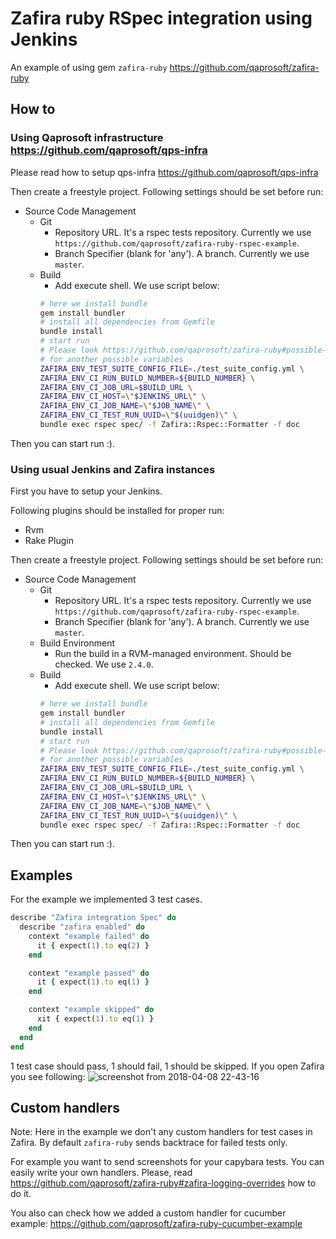 # Zafira ruby RSpec integration using Jenkins

An example of using gem `zafira-ruby` https://github.com/qaprosoft/zafira-ruby

## How to

### Using Qaprosoft infrastructure https://github.com/qaprosoft/qps-infra

Please read how to setup qps-infra https://github.com/qaprosoft/qps-infra

Then create a freestyle project.
Following settings should be set before run:
- Source Code Management
  - Git
    - Repository URL. It's a rspec tests repository. Currently we use `https://github.com/qaprosoft/zafira-ruby-rspec-example`.
    - Branch Specifier (blank for 'any'). A branch. Currently we use `master`.
  - Build
    - Add execute shell. We use script below:
    ```bash
    # here we install bundle
    gem install bundler
    # install all dependencies from Gemfile
    bundle install
    # start run
    # Please look https://github.com/qaprosoft/zafira-ruby#possible-environment-and-config-variables
    # for another possible variables
    ZAFIRA_ENV_TEST_SUITE_CONFIG_FILE=./test_suite_config.yml \
    ZAFIRA_ENV_CI_RUN_BUILD_NUMBER=${BUILD_NUMBER} \
    ZAFIRA_ENV_CI_JOB_URL=$BUILD_URL \
    ZAFIRA_ENV_CI_HOST=\"$JENKINS_URL\" \
    ZAFIRA_ENV_CI_JOB_NAME=\"$JOB_NAME\" \
    ZAFIRA_ENV_CI_TEST_RUN_UUID=\"$(uuidgen)\" \
    bundle exec rspec spec/ -f Zafira::Rspec::Formatter -f doc
    ```

Then you can start run :).

### Using usual Jenkins and Zafira instances

First you have to setup your Jenkins.

Following plugins should be installed for proper run:
- Rvm
- Rake Plugin

Then create a freestyle project.
Following settings should be set before run:
- Source Code Management
  - Git
    - Repository URL. It's a rspec tests repository. Currently we use `https://github.com/qaprosoft/zafira-ruby-rspec-example`.
    - Branch Specifier (blank for 'any'). A branch. Currently we use `master`.
  - Build Environment
    - Run the build in a RVM-managed environment. Should be checked. We use `2.4.0`.
  - Build
    - Add execute shell. We use script below:
    ```bash
    # here we install bundle
    gem install bundler
    # install all dependencies from Gemfile
    bundle install
    # start run
    # Please look https://github.com/qaprosoft/zafira-ruby#possible-environment-and-config-variables
    # for another possible variables
    ZAFIRA_ENV_TEST_SUITE_CONFIG_FILE=./test_suite_config.yml \
    ZAFIRA_ENV_CI_RUN_BUILD_NUMBER=${BUILD_NUMBER} \
    ZAFIRA_ENV_CI_JOB_URL=$BUILD_URL \
    ZAFIRA_ENV_CI_HOST=\"$JENKINS_URL\" \
    ZAFIRA_ENV_CI_JOB_NAME=\"$JOB_NAME\" \
    ZAFIRA_ENV_CI_TEST_RUN_UUID=\"$(uuidgen)\" \
    bundle exec rspec spec/ -f Zafira::Rspec::Formatter -f doc
    ```

Then you can start run :).

## Examples

For the example we implemented 3 test cases.
```ruby
describe "Zafira integration Spec" do
  describe "zafira enabled" do
    context "example failed" do
      it { expect(1).to eq(2) }
    end

    context "example passed" do
      it { expect(1).to eq(1) }
    end

    context "example skipped" do
      xit { expect(1).to eq(1) }
    end
  end
end
```

1 test case should pass, 1 should fail, 1 should be skipped.
If you open Zafira you see following:
![screenshot from 2018-04-08 22-43-16](https://user-images.githubusercontent.com/3288759/38471751-42b96316-3b7e-11e8-8ca4-3d7af6b9d5b5.png)


## Custom handlers

Note: Here in the example we don't any custom handlers for test cases in Zafira.
By default `zafira-ruby` sends backtrace for failed tests only.

For example you want to send screenshots for your capybara tests. You can easily write your own handlers. Please, read https://github.com/qaprosoft/zafira-ruby#zafira-logging-overrides how to do it.

You also can check how we added a custom handler for cucumber example:
https://github.com/qaprosoft/zafira-ruby-cucumber-example
